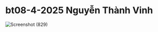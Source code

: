 # bt08-4-2025 Nguyễn Thành Vinh
![Screenshot (829)](https://github.com/user-attachments/assets/8b6b8090-56aa-40e8-8046-e83408ae0aaa)
